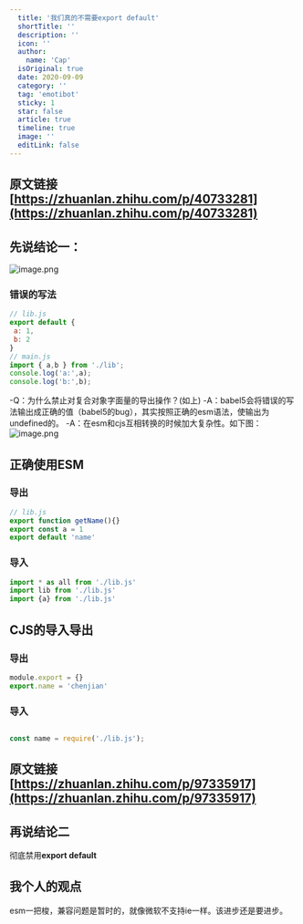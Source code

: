 ```yaml
---
  title: '我们真的不需要export default'
  shortTitle: ''
  description: ''
  icon: ''
  author:
    name: 'Cap'
  isOriginal: true
  date: 2020-09-09
  category: ''
  tag: 'emotibot'
  sticky: 1
  star: false
  article: true
  timeline: true
  image: ''
  editLink: false
---
```


## 原文链接[https://zhuanlan.zhihu.com/p/40733281](https://zhuanlan.zhihu.com/p/40733281)

## 先说结论一：

![image.png](https://cdn.nlark.com/yuque/0/2020/png/297368/1599660141441-fc985d64-f14d-43ec-be78-211492428e1b.png#align=left&display=inline&height=231&margin=%5Bobject%20Object%5D&name=image.png&originHeight=462&originWidth=1426&size=79607&status=done&style=none&width=713)

### 错误的写法

```javascript
// lib.js
export default { 
 a: 1,
 b: 2
}
// main.js
import { a,b } from './lib';
console.log('a:',a);
console.log('b:',b);
```

-Q：为什么禁止对复合对象字面量的导出操作？(如上)
-A：babel5会将错误的写法输出成正确的值（babel5的bug），其实按照正确的esm语法，使输出为undefined的。
-A：在esm和cjs互相转换的时候加大复杂性。如下图：
![image.png](https://cdn.nlark.com/yuque/0/2020/png/297368/1599660867222-47c57e86-4a29-45e5-8f12-5f1f7dc0486c.png#align=left&display=inline&height=314&margin=%5Bobject%20Object%5D&name=image.png&originHeight=628&originWidth=1420&size=114520&status=done&style=none&width=710)

## 正确使用ESM

### 导出

```javascript
// lib.js
export function getName(){}
export const a = 1
export default 'name'

```

### 导入

```javascript
import * as all from './lib.js'
import lib from './lib.js'
import {a} from './lib.js'
```

## CJS的导入导出

### 导出

```javascript
module.export = {}
export.name = 'chenjian'
```

### 导入

```javascript

const name = require('./lib.js');
```

## 原文链接[https://zhuanlan.zhihu.com/p/97335917](https://zhuanlan.zhihu.com/p/97335917)

## 再说结论二

彻底禁用**export default**

## 我个人的观点

esm一把梭，兼容问题是暂时的，就像微软不支持ie一样。该进步还是要进步。
